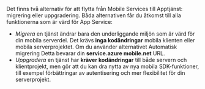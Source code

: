 Det finns två alternativ för att flytta från Mobile Services till Apptjänst: migrering eller uppgradering. Båda alternativen får du åtkomst till alla funktionerna som är värd för App Service:

* *Migrera* en tjänst ändrar bara den underliggande miljön som är värd för din mobila serverdel. Det krävs **inga kodändringar** mobila klienten eller mobila serverprojektet. Om du använder alternativet Automatisk migrering Detta bevarar din **service.azure mobile.net** URL. 
* *Uppgradera* en tjänst har **kräver kodändringar** till både servern och klientprojekt, men gör att du kan dra nytta av nya mobila SDK-funktioner, till exempel förbättringar av autentisering och mer flexibilitet för din serverprojekt. 

